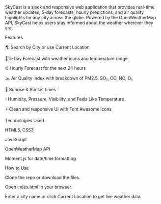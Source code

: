 SkyCast is a sleek and responsive web application that provides real-time weather updates, 5-day forecasts, hourly predictions, and air quality highlights for any city across the globe. Powered by the OpenWeatherMap API, SkyCast helps users stay informed about the weather wherever they are.

Features

🌎 Search by City or use Current Location

📅 5-Day Forecast with weather icons and temperature range

⏰ Hourly Forecast for the next 24 hours

🌫️ Air Quality Index with breakdown of PM2.5, SO₂, CO, NO, O₃

🌅 Sunrise & Sunset times

💧 Humidity, Pressure, Visibility, and Feels Like Temperature

⚡ Clean and responsive UI with Font Awesome icons

Technologies Used

HTML5, CSS3

JavaScript

OpenWeatherMap API

Moment.js for date/time formatting

How to Use

Clone the repo or download the files.

Open index.html in your browser.

Enter a city name or click Current Location to get live weather data.
